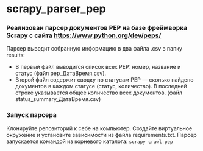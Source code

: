 # scrapy_parser_pep

### Реализован парсер документов PEP на базе фреймворка Scrapy с сайта https://www.python.org/dev/peps/

Парсер выводит собранную информацию в два файла .csv в папку results:
- В первый файл выводится список всех PEP: номер, название и статус (файл pep_ДатаВремя.csv).
- Второй файл содержит сводку по статусам PEP — сколько найдено документов в каждом статусе (статус, количество). В последней строке указывается общее количество всех документов. (файл status_summary_ДатаВремя.csv)


### Запуск парсера
Клонируйте репозиторий к себе на компьютер. Создайте виртуальное окружение и установите зависимости из файла requirements.txt. 
Парсер запускается командой из корневого каталога:
`scrapy crawl pep`
